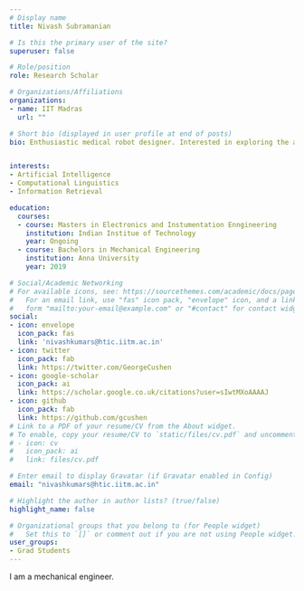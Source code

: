 ```yaml
---
# Display name
title: Nivash Subramanian

# Is this the primary user of the site?
superuser: false

# Role/position
role: Research Scholar

# Organizations/Affiliations
organizations:
- name: IIT Madras
  url: ""

# Short bio (displayed in user profile at end of posts)
bio: Enthusiastic medical robot designer. Interested in exploring the aerospace industry and space robotics.


interests:
- Artificial Intelligence
- Computational Linguistics
- Information Retrieval

education:
  courses:
  - course: Masters in Electronics and Instumentation Enngineering
    institution: Indian Institue of Technology
    year: Ongoing
  - course: Bachelors in Mechanical Engineering
    institution: Anna University
    year: 2019

# Social/Academic Networking
# For available icons, see: https://sourcethemes.com/academic/docs/page-builder/#icons
#   For an email link, use "fas" icon pack, "envelope" icon, and a link in the
#   form "mailto:your-email@example.com" or "#contact" for contact widget.
social:
- icon: envelope
  icon_pack: fas
  link: 'nivashkumars@htic.iitm.ac.in'
- icon: twitter
  icon_pack: fab
  link: https://twitter.com/GeorgeCushen
- icon: google-scholar
  icon_pack: ai
  link: https://scholar.google.co.uk/citations?user=sIwtMXoAAAAJ
- icon: github
  icon_pack: fab
  link: https://github.com/gcushen
# Link to a PDF of your resume/CV from the About widget.
# To enable, copy your resume/CV to `static/files/cv.pdf` and uncomment the lines below.
# - icon: cv
#   icon_pack: ai
#   link: files/cv.pdf

# Enter email to display Gravatar (if Gravatar enabled in Config)
email: "nivashkumars@htic.iitm.ac.in"

# Highlight the author in author lists? (true/false)
highlight_name: false

# Organizational groups that you belong to (for People widget)
#   Set this to `[]` or comment out if you are not using People widget.
user_groups:
- Grad Students
---
```


I am a mechanical engineer.
